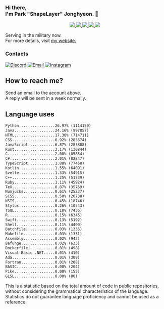 ### Hi there, <br>I'm Park "ShapeLayer" Jonghyeon. 👋
<p align="center">
    <a href="#" aria-label="Github">
        <img src="https://img.shields.io/badge/since-2015-black?logo=github&logoColor=white">
    </a>
    <a href="https://jonghyeon.me" aria-label="notion">
        <img src="https://img.shields.io/badge/meet%20at%20jonghyeon.me!-white">
    </a>
    <a href="https://blog.jonghyeon.me" aria-label="velog.io">
        <img src="https://img.shields.io/badge/blog-blog.jonghyeon.me-20C997">
    </a>
    <a href="https://www.credly.com/users/jonghyeon/" aria-label="credly">
        <img src="https://img.shields.io/badge/credly-jonghyeon-FF6B00?logo=credly&logoColor=white">
    </a>
    <a href="https://solved.ac/profile/belline0124" aria-label="solved.ac">
        <img src="https://mazassumnida.wtf/api/mini/generate_badge?boj=belline0124">
    </a>
</p>

Serving in the military now.  
For more details, visit [my website.](https://jonghyeon.me)

### Contacts
 [![Discord](https://img.shields.io/badge/Discord-박종현%238176-7289DA?logo=discord&logoColor=white)](#)
 [![Email](https://img.shields.io/badge/Email-me@jonghyeon.me-EA4335?logo=gmail&logoColor=white)](mailto:me@jonghyeon.me)
 [![Instagram](https://img.shields.io/badge/Instagram-@__jong.hyeon__-DB2973?logo=instagram&logoColor=white)](https://www.instagram.com/__jong.hyeon__)

## How to reach me?
Send an email to the account above.  
A reply will be sent in a week normally.

## Language uses
```txt
Python................26.97% (1114159)
Java..................24.16% (997857)
HTML..................17.30% (714711)
CSS...................6.92% (285674)
JavaScript............6.87% (283808)
Rust..................3.17% (130844)
C.....................2.08% (85854)
C#....................2.01% (82847)
TypeScript............1.88% (77458)
Kotlin................1.55% (64091)
Svelte................1.33% (54915)
C++...................1.25% (51739)
Ruby..................1.11% (45924)
TeX...................0.87% (35759)
Nunjucks..............0.61% (25237)
SCSS..................0.50% (20738)
NSIS..................0.45% (18746)
Stylus................0.26% (10543)
TSQL..................0.18% (7436)
R.....................0.15% (6345)
Swift.................0.13% (5192)
Shell.................0.11% (4400)
Batchfile.............0.03% (1335)
Makefile..............0.03% (1331)
Assembly..............0.02% (942)
Befunge...............0.02% (633)
Dockerfile............0.01% (498)
Visual Basic .NET.....0.01% (410)
Ada...................0.01% (309)
Fortran...............0.01% (208)
BASIC.................0.00% (204)
Pike..................0.00% (155)
GLSL..................0.00% (80)

```

This is a statistic based on the total amount of code in public repositories, without considering the grammatical characteristics of the language.  
Statistics do not guarantee language proficiency and cannot be used as a reference.
